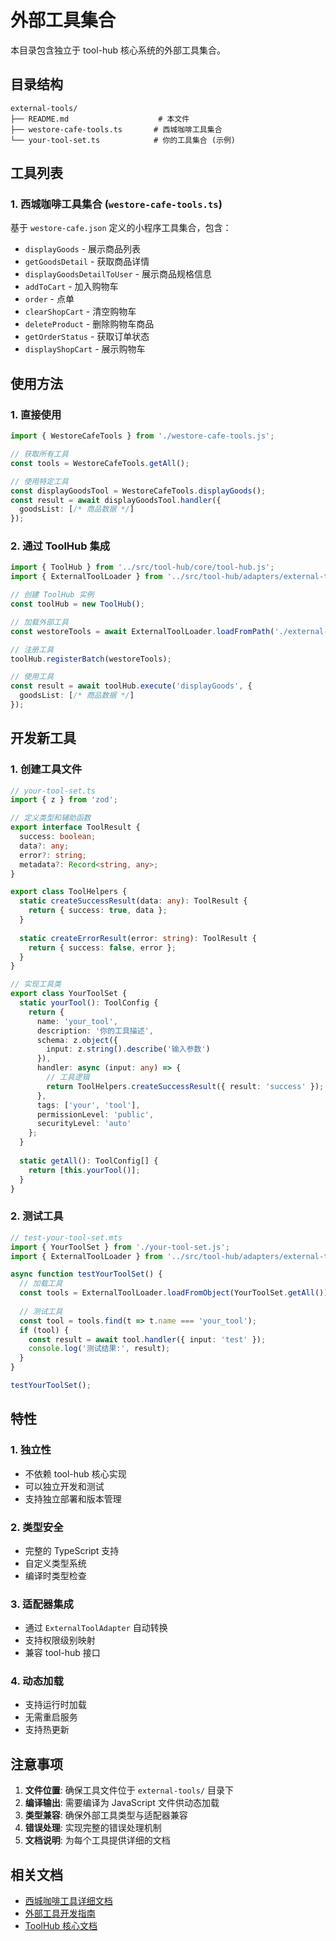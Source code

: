 # 外部工具集合

本目录包含独立于 tool-hub 核心系统的外部工具集合。

## 目录结构

```
external-tools/
├── README.md                    # 本文件
├── westore-cafe-tools.ts       # 西城咖啡工具集合
└── your-tool-set.ts            # 你的工具集合 (示例)
```

## 工具列表

### 1. 西城咖啡工具集合 (`westore-cafe-tools.ts`)

基于 `westore-cafe.json` 定义的小程序工具集合，包含：

- `displayGoods` - 展示商品列表
- `getGoodsDetail` - 获取商品详情
- `displayGoodsDetailToUser` - 展示商品规格信息
- `addToCart` - 加入购物车
- `order` - 点单
- `clearShopCart` - 清空购物车
- `deleteProduct` - 删除购物车商品
- `getOrderStatus` - 获取订单状态
- `displayShopCart` - 展示购物车

## 使用方法

### 1. 直接使用

```typescript
import { WestoreCafeTools } from './westore-cafe-tools.js';

// 获取所有工具
const tools = WestoreCafeTools.getAll();

// 使用特定工具
const displayGoodsTool = WestoreCafeTools.displayGoods();
const result = await displayGoodsTool.handler({
  goodsList: [/* 商品数据 */]
});
```

### 2. 通过 ToolHub 集成

```typescript
import { ToolHub } from '../src/tool-hub/core/tool-hub.js';
import { ExternalToolLoader } from '../src/tool-hub/adapters/external-tool-adapter.js';

// 创建 ToolHub 实例
const toolHub = new ToolHub();

// 加载外部工具
const westoreTools = await ExternalToolLoader.loadFromPath('./external-tools/westore-cafe-tools.js');

// 注册工具
toolHub.registerBatch(westoreTools);

// 使用工具
const result = await toolHub.execute('displayGoods', {
  goodsList: [/* 商品数据 */]
});
```

## 开发新工具

### 1. 创建工具文件

```typescript
// your-tool-set.ts
import { z } from 'zod';

// 定义类型和辅助函数
export interface ToolResult {
  success: boolean;
  data?: any;
  error?: string;
  metadata?: Record<string, any>;
}

export class ToolHelpers {
  static createSuccessResult(data: any): ToolResult {
    return { success: true, data };
  }
  
  static createErrorResult(error: string): ToolResult {
    return { success: false, error };
  }
}

// 实现工具类
export class YourToolSet {
  static yourTool(): ToolConfig {
    return {
      name: 'your_tool',
      description: '你的工具描述',
      schema: z.object({
        input: z.string().describe('输入参数')
      }),
      handler: async (input: any) => {
        // 工具逻辑
        return ToolHelpers.createSuccessResult({ result: 'success' });
      },
      tags: ['your', 'tool'],
      permissionLevel: 'public',
      securityLevel: 'auto'
    };
  }
  
  static getAll(): ToolConfig[] {
    return [this.yourTool()];
  }
}
```

### 2. 测试工具

```typescript
// test-your-tool-set.mts
import { YourToolSet } from './your-tool-set.js';
import { ExternalToolLoader } from '../src/tool-hub/adapters/external-tool-adapter.js';

async function testYourToolSet() {
  // 加载工具
  const tools = ExternalToolLoader.loadFromObject(YourToolSet.getAll());
  
  // 测试工具
  const tool = tools.find(t => t.name === 'your_tool');
  if (tool) {
    const result = await tool.handler({ input: 'test' });
    console.log('测试结果:', result);
  }
}

testYourToolSet();
```

## 特性

### 1. 独立性
- 不依赖 tool-hub 核心实现
- 可以独立开发和测试
- 支持独立部署和版本管理

### 2. 类型安全
- 完整的 TypeScript 支持
- 自定义类型系统
- 编译时类型检查

### 3. 适配器集成
- 通过 `ExternalToolAdapter` 自动转换
- 支持权限级别映射
- 兼容 tool-hub 接口

### 4. 动态加载
- 支持运行时加载
- 无需重启服务
- 支持热更新

## 注意事项

1. **文件位置**: 确保工具文件位于 `external-tools/` 目录下
2. **编译输出**: 需要编译为 JavaScript 文件供动态加载
3. **类型兼容**: 确保外部工具类型与适配器兼容
4. **错误处理**: 实现完整的错误处理机制
5. **文档说明**: 为每个工具提供详细的文档

## 相关文档

- [西城咖啡工具详细文档](../docs/WESTORE_CAFE_TOOLS.md)
- [外部工具开发指南](../docs/EXTERNAL_TOOL_DEVELOPMENT.md)
- [ToolHub 核心文档](../src/tool-hub/README.md)
